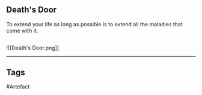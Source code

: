 ## Death's Door
To extend your life as long as possible
is to extend all the maladies that come with it.
## 
![[Death's Door.png]]

---
## Tags
#Artefact